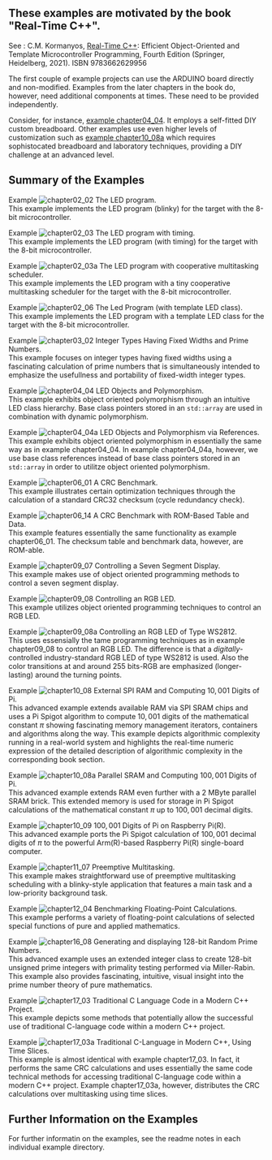 ﻿## These examples are motivated by the book "Real-Time C++".

See : C.M. Kormanyos, [Real-Time C++](https://www.springer.com/de/book/9783662629956):
Efficient Object-Oriented
and Template Microcontroller Programming, Fourth Edition
(Springer, Heidelberg, 2021). ISBN 9783662629956

The first couple of example projects can use the ARDUINO board directly
and non-modified. Examples from the later chapters in the book do, however,
need additional components at times. These need to be provided independently.

Consider, for instance,
[example chapter04_04](https://github.com/ckormanyos/real-time-cpp/tree/master/examples/chapter04_04).
It employs a self-fitted DIY custom breadboard.
Other examples use even higher levels of customization such as
[example chapter10_08a](https://github.com/ckormanyos/real-time-cpp/tree/master/examples/chapter10_08a)
which requires sophistocated breadboard and laboratory techniques,
providing a DIY challenge at an advanced level.

## Summary of the Examples

Example ![chapter02_02](./chapter02_02) The LED program.\
This example implements the LED program (blinky) for the target with the 8-bit microcontroller.

Example ![chapter02_03](./chapter02_03) The LED program with timing.\
This example implements the LED program (with timing) for the target with the 8-bit microcontroller.

Example ![chapter02_03a](./chapter02_03a) The LED program with cooperative multitasking scheduler.\
This example implements the LED program with a tiny cooperative multitasking scheduler for the target with the 8-bit microcontroller.

Example ![chapter02_06](./chapter02_06) The Led Program (with template LED class).\
This example implements the LED program with a template LED class for the target with the 8-bit microcontroller.

Example ![chapter03_02](./chapter03_02) Integer Types Having Fixed Widths and Prime Numbers.\
This example focuses on integer types having fixed widths using a fascinating calculation
of prime numbers that is simultaneously intended to emphasize the usefullness and portability
of fixed-width integer types.

Example ![chapter04_04](./chapter04_04) LED Objects and Polymorphism.\
This example exhibits object oriented polymorphism through
an intuitive LED class hierarchy. Base class pointers stored in an
`std::array` are used in combination with dynamic polymorphism.

Example ![chapter04_04a](./chapter04_04a) LED Objects and Polymorphism via References.\
This example exhibits object oriented polymorphism in essentially the same
way as in example chapter04_04. In example chapter04_04a, however, we use base class
references instead of base class pointers stored in an `std::array`
in order to utilitze object oriented polymorphism.

Example ![chapter06_01](./chapter06_01) A CRC Benchmark.\
This example illustrates certain optimization techniques through the calculation
of a standard CRC32 checksum (cycle redundancy check).

Example ![chapter06_14](./chapter06_14) A CRC Benchmark with ROM-Based Table and Data.\
This example features essentially the same functionality as example chapter06_01.
The checksum table and benchmark data, however, are ROM-able.

Example ![chapter09_07](./chapter09_07) Controlling a Seven Segment Display.\
This example makes use of object oriented programming methods to control a seven segment display.

Example ![chapter09_08](./chapter09_08) Controlling an RGB LED.\
This example utilizes object oriented programming techniques to control an RGB LED.

Example ![chapter09_08a](./chapter09_08a) Controlling an RGB LED of Type WS2812.\
This uses essensially the tame programming techniques as in example chapter09_08
to control an RGB LED. The difference is that a _digitally_-controlled industry-standard
RGB LED of type WS2812 is used. Also the color transitions
at and around $255~\text{bits}$-RGB are emphasized (longer-lasting)
around the turning points.

Example ![chapter10_08](./chapter10_08) External SPI RAM and Computing $10,001$ Digits of Pi.\
This advanced example extends available RAM via SPI SRAM chips and uses a Pi Spigot algorithm
to compute $10,001$ digits of the mathematical constant $\pi$
showing fascinating memory management iterators, containers and algorithms along the way.
This example depicts algorithmic complexity running in a real-world system
and highlights the real-time numeric expression of the detailed description
of algorithmic complexity in the corresponding book section.

Example ![chapter10_08a](./chapter10_08a) Parallel SRAM and Computing $100,001$ Digits of Pi.\
This advanced example extends RAM even further with a $2~\text{MByte}$ parallel SRAM brick. This extended memory
is used for storage in Pi Spigot calculations
of the mathematical constant $\pi$ up to $100,001$ decimal digits.

Example ![chapter10_09](./chapter10_09) $100,001$ Digits of Pi on Raspberry Pi(R).\
This advanced example ports the Pi Spigot calculation
of $100,001$ decimal digits of $\pi$
to the powerful Arm(R)-based Raspberry Pi(R) single-board computer.

Example ![chapter11_07](./chapter11_07) Preemptive Multitasking.\
This example makes straightforward use of preemptive multitasking scheduling with a blinky-style application that features a main task and a low-priority background task.

Example ![chapter12_04](./chapter12_04) Benchmarking Floating-Point Calculations.\
This example performs a variety of floating-point calculations of selected special functions of pure and applied mathematics.

Example ![chapter16_08](./chapter16_08) Generating and displaying 128-bit Random Prime Numbers.\
This advanced example uses an extended integer class to create 128-bit unsigned prime integers with primality testing performed via Miller-Rabin.
This example also provides fascinating, intuitive, visual insight into the prime number theory of pure mathematics.

Example ![chapter17_03](./chapter17_03) Traditional C Language Code in a Modern C++ Project.\
This example depicts some methods that potentially allow the successful use
of traditional C-language code within a modern C++ project.

Example ![chapter17_03a](./chapter17_03a) Traditional C-Language in Modern C++, Using Time Slices.\
This example is almost identical with example chapter17_03. In fact, it performs
the same CRC calculations and uses essentially the same code technical methods
for accessing traditional C-language code within a modern C++ project.
Example chapter17_03a, however, distributes the CRC calculations
over multitasking using time slices.

## Further Information on the Examples

For further informatin on the examples, see the readme notes
in each individual example directory.

